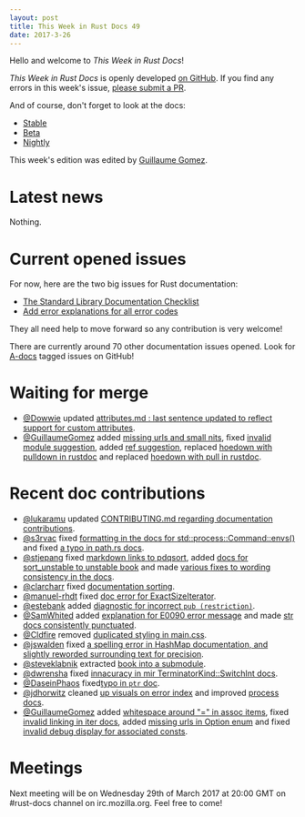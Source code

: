 ```yaml
---
layout: post
title: This Week in Rust Docs 49
date: 2017-3-26
---
```


Hello and welcome to *This Week in Rust Docs*!

*This Week in Rust Docs* is openly developed [on GitHub](https://github.com/GuillaumeGomez/this-week-in-rust-docs).
If you find any errors in this week's issue, [please submit a PR](https://github.com/GuillaumeGomez/this-week-in-rust-docs/pulls).

And of course, don't forget to look at the docs:

* [Stable](https://doc.rust-lang.org/)
* [Beta](https://doc.rust-lang.org/beta/)
* [Nightly](https://doc.rust-lang.org/nightly/)

This week's edition was edited by [Guillaume Gomez](https://github.com/GuillaumeGomez).

# Latest news

Nothing.

# Current opened issues

For now, here are the two big issues for Rust documentation:

* [The Standard Library Documentation Checklist](https://github.com/rust-lang/rust/issues/29329)
* [Add error explanations for all error codes](https://github.com/rust-lang/rust/issues/32777)

They all need help to move forward so any contribution is very welcome!

There are currently around 70 other documentation issues opened. Look for [A-docs](https://github.com/rust-lang/rust/issues?q=is%3Aopen+is%3Aissue+label%3AA-docs) tagged issues on GitHub!

# Waiting for merge

* [@Dowwie](https://github.com/Dowwie) updated [attributes.md : last sentence updated to reflect support for custom attributes](https://github.com/rust-lang/rust/pull/39691).
* [@GuillaumeGomez](https://github.com/GuillaumeGomez) added [missing urls and small nits](https://github.com/rust-lang/rust/pull/39513), fixed [invalid module suggestion](https://github.com/rust-lang/rust/pull/38255), added [ref suggestion](https://github.com/rust-lang/rust/pull/37658), replaced [hoedown with pulldown in rustdoc](https://github.com/rust-lang/rust/pull/40338) and replaced [hoedown with pull in rustdoc](https://github.com/rust-lang/rust/pull/40338).

# Recent doc contributions

* [@lukaramu](https://github.com/lukaramu) updated [CONTRIBUTING.md regarding documentation contributions](https://github.com/rust-lang/rust/pull/40803).
* [@s3rvac](https://github.com/s3rvac) fixed [formatting in the docs for std::process::Command::envs()](https://github.com/rust-lang/rust/pull/40794) and fixed [a typo in path.rs docs](https://github.com/rust-lang/rust/pull/40648).
* [@stjepang](https://github.com/stjepang) fixed [markdown links to pdqsort](https://github.com/rust-lang/rust/pull/40756), added [docs for sort_unstable to unstable book](https://github.com/rust-lang/rust/pull/40619) and made [various fixes to wording consistency in the docs](https://github.com/rust-lang/rust/pull/40722).
* [@clarcharr](https://github.com/clarcharr) fixed [documentation sorting](https://github.com/rust-lang/rust/pull/40567).
* [@manuel-rhdt](https://github.com/manuel-rhdt) fixed [doc error for ExactSizeIterator](https://github.com/rust-lang/rust/pull/40715).
* [@estebank](https://github.com/estebank) added [diagnostic for incorrect `pub (restriction)`](https://github.com/rust-lang/rust/pull/40627).
* [@SamWhited](https://github.com/SamWhited) added [explanation for E0090 error message](https://github.com/rust-lang/rust/pull/40723) and made [str docs consistently punctuated](https://github.com/rust-lang/rust/pull/40692).
* [@Cldfire](https://github.com/Cldfire) removed [duplicated styling in main.css](https://github.com/rust-lang/rust/pull/40725).
* [@jswalden](https://github.com/jswalden) fixed [a spelling error in HashMap documentation, and slightly reworded surrounding text for precision](https://github.com/rust-lang/rust/pull/40621).
* [@steveklabnik](https://github.com/steveklabnik) extracted [book into a submodule](https://github.com/rust-lang/rust/pull/40332).
* [@dwrensha](https://github.com/dwrensha) fixed [innacuracy in mir TerminatorKind::SwitchInt docs](https://github.com/rust-lang/rust/pull/40576).
* [@DaseinPhaos](https://github.com/DaseinPhaos) fixed[typo in `ptr` doc](https://github.com/rust-lang/rust/pull/40667).
* [@jdhorwitz](https://github.com/jdhorwitz) cleaned [up visuals on error index](https://github.com/rust-lang/rust/pull/40502) and improved [process docs](https://github.com/rust-lang/rust/pull/40312).
* [@GuillaumeGomez](https://github.com/GuillaumeGomez) added [whitespace around "=" in assoc items](https://github.com/rust-lang/rust/pull/40689), fixed [invalid linking in iter docs](https://github.com/rust-lang/rust/pull/40690), added [missing urls in Option enum](https://github.com/rust-lang/rust/pull/40671) and fixed [invalid debug display for associated consts](https://github.com/rust-lang/rust/pull/40587).

# Meetings

Next meeting will be on Wednesday 29th of March 2017 at 20:00 GMT on #rust-docs channel on irc.mozilla.org. Feel free to come!
